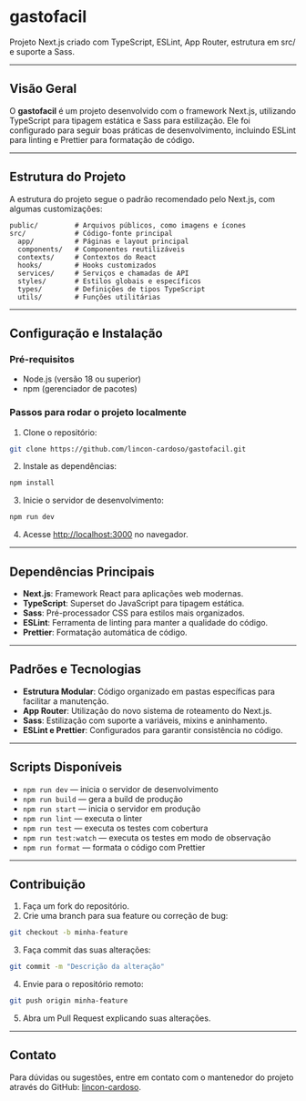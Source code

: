 # gastofacil

Projeto Next.js criado com TypeScript, ESLint, App Router, estrutura em src/ e suporte a Sass.

---

## Visão Geral

O **gastofacil** é um projeto desenvolvido com o framework Next.js, utilizando TypeScript para tipagem estática e Sass para estilização. Ele foi configurado para seguir boas práticas de desenvolvimento, incluindo ESLint para linting e Prettier para formatação de código.

---

## Estrutura do Projeto

A estrutura do projeto segue o padrão recomendado pelo Next.js, com algumas customizações:

```
public/         # Arquivos públicos, como imagens e ícones
src/            # Código-fonte principal
  app/          # Páginas e layout principal
  components/   # Componentes reutilizáveis
  contexts/     # Contextos do React
  hooks/        # Hooks customizados
  services/     # Serviços e chamadas de API
  styles/       # Estilos globais e específicos
  types/        # Definições de tipos TypeScript
  utils/        # Funções utilitárias
```

---

## Configuração e Instalação

### Pré-requisitos

- Node.js (versão 18 ou superior)
- npm (gerenciador de pacotes)

### Passos para rodar o projeto localmente

1. Clone o repositório:

```bash
git clone https://github.com/lincon-cardoso/gastofacil.git
```

2. Instale as dependências:

```bash
npm install
```

3. Inicie o servidor de desenvolvimento:

```bash
npm run dev
```

4. Acesse [http://localhost:3000](http://localhost:3000) no navegador.

---

## Dependências Principais

- **Next.js**: Framework React para aplicações web modernas.
- **TypeScript**: Superset do JavaScript para tipagem estática.
- **Sass**: Pré-processador CSS para estilos mais organizados.
- **ESLint**: Ferramenta de linting para manter a qualidade do código.
- **Prettier**: Formatação automática de código.

---

## Padrões e Tecnologias

- **Estrutura Modular**: Código organizado em pastas específicas para facilitar a manutenção.
- **App Router**: Utilização do novo sistema de roteamento do Next.js.
- **Sass**: Estilização com suporte a variáveis, mixins e aninhamento.
- **ESLint e Prettier**: Configurados para garantir consistência no código.

---

## Scripts Disponíveis

- `npm run dev` — inicia o servidor de desenvolvimento
- `npm run build` — gera a build de produção
- `npm run start` — inicia o servidor em produção
- `npm run lint` — executa o linter
- `npm run test` — executa os testes com cobertura
- `npm run test:watch` — executa os testes em modo de observação
- `npm run format` — formata o código com Prettier

---

## Contribuição

1. Faça um fork do repositório.
2. Crie uma branch para sua feature ou correção de bug:

```bash
git checkout -b minha-feature
```

3. Faça commit das suas alterações:

```bash
git commit -m "Descrição da alteração"
```

4. Envie para o repositório remoto:

```bash
git push origin minha-feature
```

5. Abra um Pull Request explicando suas alterações.

---

## Contato

Para dúvidas ou sugestões, entre em contato com o mantenedor do projeto através do GitHub: [lincon-cardoso](https://github.com/lincon-cardoso).
